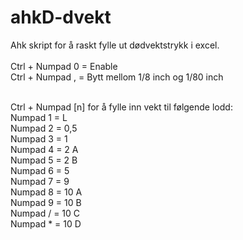 # ahkD-dvekt
Ahk skript for å raskt fylle ut dødvektstrykk i excel.
<br />
<br />
Ctrl + Numpad 0 = Enable <br />
Ctrl + Numpad , = Bytt mellom 1/8 inch og 1/80 inch <br />

<br /> 
Ctrl + Numpad [n] for å fylle inn vekt til følgende lodd:<br />
Numpad 1 = L<br />
Numpad 2 = 0,5<br />
Numpad 3 = 1<br />
Numpad 4 = 2 A<br />
Numpad 5 = 2 B<br />
Numpad 6 = 5<br />
Numpad 7 = 9<br />
Numpad 8 = 10 A<br />
Numpad 9 = 10 B<br />
Numpad / = 10 C<br />
Numpad * = 10 D<br />
 

